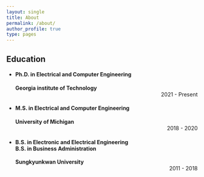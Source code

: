 ```yaml
---
layout: single
title: About
permalink: /about/
author_profile: true
type: pages
---
```


## Education
- #### Ph.D. in Electrical and Computer Engineering
  **Georgia institute of Technology**
  <div style="text-align: right"> 2021 - Present </div>
- #### M.S. in Electrical and Computer Engineering
  **University of Michigan**
  <div style="text-align: right"> 2018 - 2020 </div>
- #### B.S. in Electronic and Electrical Engineering<br /> B.S. in Business Administration
  **Sungkyunkwan University**
  <div style="text-align: right"> 2011 - 2018 </div>
